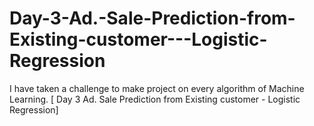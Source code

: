 # Day-3-Ad.-Sale-Prediction-from-Existing-customer---Logistic-Regression
I have taken a challenge to make project on every algorithm of Machine Learning. [ Day 3 Ad. Sale Prediction from Existing customer - Logistic Regression]
